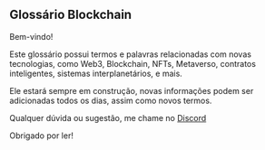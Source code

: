 ## Glossário Blockchain

Bem-vindo! 

Este glossário possui termos e palavras relacionadas com novas tecnologias, como Web3, Blockchain, NFTs, Metaverso, contratos inteligentes, sistemas interplanetários, e mais.

Ele estará sempre em construção, novas informações podem ser adicionadas todos os dias, assim como novos termos. 

Qualquer dúvida ou sugestão, me chame no [Discord](https://discordapp.com/users/935759887835734076)

Obrigado por ler!